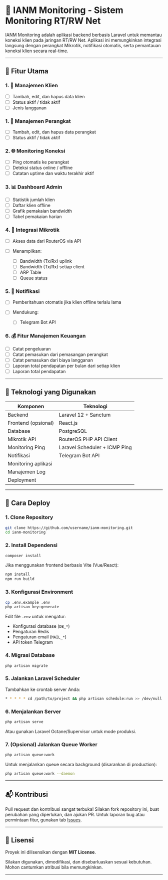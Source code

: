 # 📱 IANM Monitoring - Sistem Monitoring RT/RW Net

IANM Monitoring adalah aplikasi backend berbasis Laravel untuk memantau koneksi klien pada jaringan RT/RW Net. Aplikasi ini memungkinkan integrasi langsung dengan perangkat Mikrotik, notifikasi otomatis, serta pemantauan koneksi klien secara real-time.

---

## 🔧 Fitur Utama

### 1. 👥 Manajemen Klien

-   [ ] Tambah, edit, dan hapus data klien
-   [ ] Status aktif / tidak aktif
-   [ ] Jenis langganan

### 1. 👥 Manajemen Perangkat

-   [ ] Tambah, edit, dan hapus data perangkat
-   [ ] Status aktif / tidak aktif

### 2. 🌐 Monitoring Koneksi

-   [ ] Ping otomatis ke perangkat
-   [ ] Deteksi status online / offline
-   [ ] Catatan uptime dan waktu terakhir aktif

### 3. 📊 Dashboard Admin

-   [ ] Statistik jumlah klien
-   [ ] Daftar klien offline
-   [ ] Grafik pemakaian bandwidth
-   [ ] Tabel pemakaian harian

### 4. 🔌 Integrasi Mikrotik

-   [ ] Akses data dari RouterOS via API
-   [ ] Menampilkan:

    -   [ ] Bandwidth (Tx/Rx) uplink
    -   [ ] Bandwidth (Tx/Rx) setiap client
    -   [ ] ARP Table
    -   [ ] Queue status

### 5. 🔔 Notifikasi

-   [ ] Pemberitahuan otomatis jika klien offline terlalu lama
-   [ ] Mendukung:

    -   [ ] Telegram Bot API

### 6. 💰 Fitur Manajemen Keuangan

-   [ ] Catat pengeluaran
-   [ ] Catat pemasukan dari pemasangan perangkat
-   [ ] Catat pemasukan dari biaya langganan
-   [ ] Laporan total pendapatan per bulan dari setiap klien
-   [ ] Laporan total pendapatan

---

## 🧱 Teknologi yang Digunakan

| Komponen            | Teknologi                     |
| ------------------- | ----------------------------- |
| Backend             | Laravel 12 + Sanctum          |
| Frontend (opsional) | React.js                      |
| Database            | PostgreSQL                    |
| Mikrotik API        | RouterOS PHP API Client       |
| Monitoring Ping     | Laravel Scheduler + ICMP Ping |
| Notifikasi          | Telegram Bot API              |
| Monitoring aplikasi |                               |
| Manajemen Log       |                               |
| Deployment          |                               |

---

## 🚀 Cara Deploy

### 1. Clone Repository

```bash
git clone https://github.com/username/ianm-monitoring.git
cd ianm-monitoring
```

### 2. Install Dependensi

```bash
composer install
```

Jika menggunakan frontend berbasis Vite (Vue/React):

```bash
npm install
npm run build
```

### 3. Konfigurasi Environment

```bash
cp .env.example .env
php artisan key:generate
```

Edit file `.env` untuk mengatur:

-   Konfigurasi database (`DB_*`)
-   Pengaturan Redis
-   Pengaturan email (`MAIL_*`)
-   API token Telegram

### 4. Migrasi Database

```bash
php artisan migrate
```

### 5. Jalankan Laravel Scheduler

Tambahkan ke crontab server Anda:

```bash
* * * * * cd /path/to/project && php artisan schedule:run >> /dev/null 2>&1
```

### 6. Menjalankan Server

```bash
php artisan serve
```

Atau gunakan Laravel Octane/Supervisor untuk mode produksi.

### 7. (Opsional) Jalankan Queue Worker

```bash
php artisan queue:work
```

Untuk menjalankan queue secara background (disarankan di production):

```bash
php artisan queue:work --daemon
```

---

## 📬 Kontribusi

Pull request dan kontribusi sangat terbuka! Silakan fork repository ini, buat perubahan yang diperlukan, dan ajukan PR. Untuk laporan bug atau permintaan fitur, gunakan tab [Issues](https://github.com/username/ianm-monitoring/issues).

---

## 📄 Lisensi

Proyek ini dilisensikan dengan **MIT License**.

Silakan digunakan, dimodifikasi, dan disebarluaskan sesuai kebutuhan. Mohon cantumkan atribusi bila memungkinkan.

---
